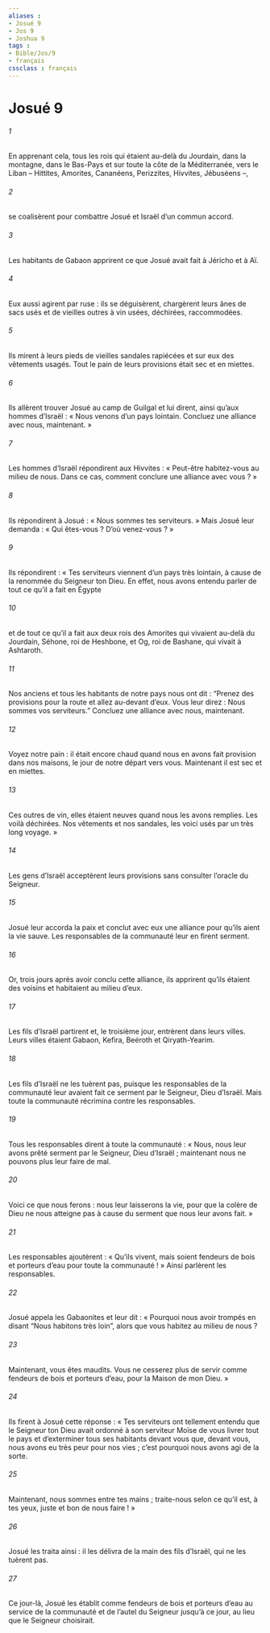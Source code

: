 ```yaml
---
aliases : 
- Josué 9
- Jos 9
- Joshua 9
tags : 
- Bible/Jos/9
- français
cssclass : français
---
```


# Josué 9

###### 1
En apprenant cela, tous les rois qui étaient au-delà du Jourdain, dans la montagne, dans le Bas-Pays et sur toute la côte de la Méditerranée, vers le Liban – Hittites, Amorites, Cananéens, Perizzites, Hivvites, Jébuséens –,
###### 2
se coalisèrent pour combattre Josué et Israël d’un commun accord.
###### 3
Les habitants de Gabaon apprirent ce que Josué avait fait à Jéricho et à Aï.
###### 4
Eux aussi agirent par ruse : ils se déguisèrent, chargèrent leurs ânes de sacs usés et de vieilles outres à vin usées, déchirées, raccommodées.
###### 5
Ils mirent à leurs pieds de vieilles sandales rapiécées et sur eux des vêtements usagés. Tout le pain de leurs provisions était sec et en miettes.
###### 6
Ils allèrent trouver Josué au camp de Guilgal et lui dirent, ainsi qu’aux hommes d’Israël : « Nous venons d’un pays lointain. Concluez une alliance avec nous, maintenant. »
###### 7
Les hommes d’Israël répondirent aux Hivvites : « Peut-être habitez-vous au milieu de nous. Dans ce cas, comment conclure une alliance avec vous ? »
###### 8
Ils répondirent à Josué : « Nous sommes tes serviteurs. » Mais Josué leur demanda : « Qui êtes-vous ? D’où venez-vous ? »
###### 9
Ils répondirent : « Tes serviteurs viennent d’un pays très lointain, à cause de la renommée du Seigneur ton Dieu. En effet, nous avons entendu parler de tout ce qu’il a fait en Égypte
###### 10
et de tout ce qu’il a fait aux deux rois des Amorites qui vivaient au-delà du Jourdain, Séhone, roi de Heshbone, et Og, roi de Bashane, qui vivait à Ashtaroth.
###### 11
Nos anciens et tous les habitants de notre pays nous ont dit : “Prenez des provisions pour la route et allez au-devant d’eux. Vous leur direz : Nous sommes vos serviteurs.” Concluez une alliance avec nous, maintenant.
###### 12
Voyez notre pain : il était encore chaud quand nous en avons fait provision dans nos maisons, le jour de notre départ vers vous. Maintenant il est sec et en miettes.
###### 13
Ces outres de vin, elles étaient neuves quand nous les avons remplies. Les voilà déchirées. Nos vêtements et nos sandales, les voici usés par un très long voyage. »
###### 14
Les gens d’Israël acceptèrent leurs provisions sans consulter l’oracle du Seigneur.
###### 15
Josué leur accorda la paix et conclut avec eux une alliance pour qu’ils aient la vie sauve. Les responsables de la communauté leur en firent serment.
###### 16
Or, trois jours après avoir conclu cette alliance, ils apprirent qu’ils étaient des voisins et habitaient au milieu d’eux.
###### 17
Les fils d’Israël partirent et, le troisième jour, entrèrent dans leurs villes. Leurs villes étaient Gabaon, Kefira, Beéroth et Qiryath-Yearim.
###### 18
Les fils d’Israël ne les tuèrent pas, puisque les responsables de la communauté leur avaient fait ce serment par le Seigneur, Dieu d’Israël. Mais toute la communauté récrimina contre les responsables.
###### 19
Tous les responsables dirent à toute la communauté : « Nous, nous leur avons prêté serment par le Seigneur, Dieu d’Israël ; maintenant nous ne pouvons plus leur faire de mal.
###### 20
Voici ce que nous ferons : nous leur laisserons la vie, pour que la colère de Dieu ne nous atteigne pas à cause du serment que nous leur avons fait. »
###### 21
Les responsables ajoutèrent : « Qu’ils vivent, mais soient fendeurs de bois et porteurs d’eau pour toute la communauté ! » Ainsi parlèrent les responsables.
###### 22
Josué appela les Gabaonites et leur dit : « Pourquoi nous avoir trompés en disant “Nous habitons très loin”, alors que vous habitez au milieu de nous ?
###### 23
Maintenant, vous êtes maudits. Vous ne cesserez plus de servir comme fendeurs de bois et porteurs d’eau, pour la Maison de mon Dieu. »
###### 24
Ils firent à Josué cette réponse : « Tes serviteurs ont tellement entendu que le Seigneur ton Dieu avait ordonné à son serviteur Moïse de vous livrer tout le pays et d’exterminer tous ses habitants devant vous que, devant vous, nous avons eu très peur pour nos vies ; c’est pourquoi nous avons agi de la sorte.
###### 25
Maintenant, nous sommes entre tes mains ; traite-nous selon ce qu’il est, à tes yeux, juste et bon de nous faire ! »
###### 26
Josué les traita ainsi : il les délivra de la main des fils d’Israël, qui ne les tuèrent pas.
###### 27
Ce jour-là, Josué les établit comme fendeurs de bois et porteurs d’eau au service de la communauté et de l’autel du Seigneur jusqu’à ce jour, au lieu que le Seigneur choisirait.
